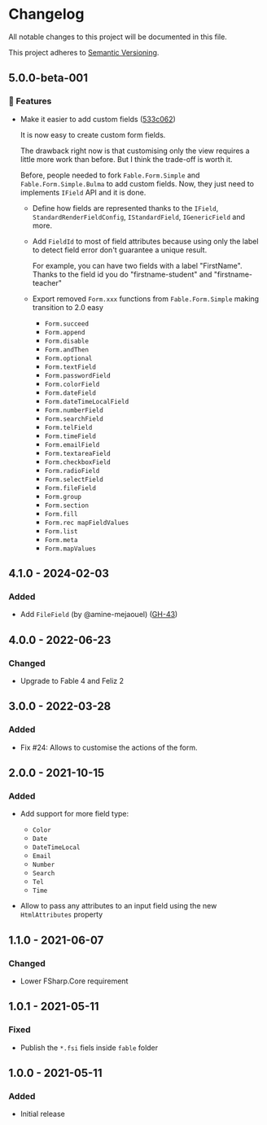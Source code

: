 # Changelog

All notable changes to this project will be documented in this file.

This project adheres to [Semantic Versioning](https://semver.org/spec/v2.0.0.html).

<!-- EasyBuild: START -->
<!-- last_commit_released: b4c90120754bc99cd66712e9e240013751f9eff5 -->
<!-- EasyBuild: END -->

## 5.0.0-beta-001

### 🚀 Features

* Make it easier to add custom fields ([533c062](https://github.com/glutinum-org/cli/commit/533c0626ab634267a3d5b3187410d4b4eaf68fd2))

    It is now easy to create custom form fields.

    The drawback right now is that customising only the view requires a little more work than before. But I think the trade-off is worth it.

    Before, people needed to fork `Fable.Form.Simple` and `Fable.Form.Simple.Bulma` to add custom fields. Now, they just need to implements `IField` API and it is done.

    * Define how fields are represented thanks to the `IField`, `StandardRenderFieldConfig`, `IStandardField`, `IGenericField` and more.
    * Add `FieldId` to most of field attributes because using only the label to detect field error don't guarantee a unique result.

        For example, you can have two fields with a label "FirstName". Thanks to the field id you do "firstname-student" and "firstname-teacher"

    * Export removed `Form.xxx` functions from `Fable.Form.Simple` making transition to 2.0 easy
        * `Form.succeed`
        * `Form.append`
        * `Form.disable`
        * `Form.andThen`
        * `Form.optional`
        * `Form.textField`
        * `Form.passwordField`
        * `Form.colorField`
        * `Form.dateField`
        * `Form.dateTimeLocalField`
        * `Form.numberField`
        * `Form.searchField`
        * `Form.telField`
        * `Form.timeField`
        * `Form.emailField`
        * `Form.textareaField`
        * `Form.checkboxField`
        * `Form.radioField`
        * `Form.selectField`
        * `Form.fileField`
        * `Form.group`
        * `Form.section`
        * `Form.fill`
        * `Form.rec mapFieldValues`
        * `Form.list`
        * `Form.meta`
        * `Form.mapValues`

## 4.1.0 - 2024-02-03

### Added

* Add `FileField` (by @amine-mejaouel) ([GH-43](https://github.com/MangelMaxime/Fable.Form/pull/43))

## 4.0.0 - 2022-06-23

### Changed

* Upgrade to Fable 4 and Feliz 2

## 3.0.0 - 2022-03-28

### Added

* Fix #24: Allows to customise the actions of the form.

## 2.0.0 - 2021-10-15

### Added

* Add support for more field type:
    * `Color`
    * `Date`
    * `DateTimeLocal`
    * `Email`
    * `Number`
    * `Search`
    * `Tel`
    * `Time`

* Allow to pass any attributes to an input field using the new `HtmlAttributes` property

## 1.1.0 - 2021-06-07

### Changed

* Lower FSharp.Core requirement

## 1.0.1 - 2021-05-11

### Fixed

* Publish the `*.fsi` fiels inside `fable` folder

## 1.0.0 - 2021-05-11

### Added

* Initial release
